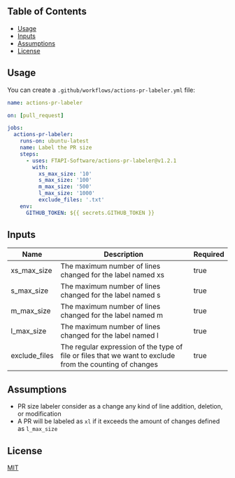 ## Table of Contents

- [Usage](#usage)
- [Inputs](#inputs)
- [Assumptions](#assumptions)
- [License](#license)

## Usage

You can create a `.github/workflows/actions-pr-labeler.yml` file:

```yaml
name: actions-pr-labeler

on: [pull_request]

jobs:
  actions-pr-labeler:
    runs-on: ubuntu-latest
    name: Label the PR size
    steps:
      - uses: FTAPI-Software/actions-pr-labeler@v1.2.1
        with:
          xs_max_size: '10'
          s_max_size: '100'
          m_max_size: '500'
          l_max_size: '1000'
          exclude_files: '.txt'
    env:
      GITHUB_TOKEN: ${{ secrets.GITHUB_TOKEN }}
```

## Inputs

| Name          | Description                                                                                              | Required |
| ------------- | -------------------------------------------------------------------------------------------------------- | -------- |
| xs_max_size   | The maximum number of lines changed for the label named xs                                               | true     |
| s_max_size    | The maximum number of lines changed for the label named s                                                | true     |
| m_max_size    | The maximum number of lines changed for the label named m                                                | true     |
| l_max_size    | The maximum number of lines changed for the label named l                                                | true     |
| exclude_files | The regular expression of the type of file or files that we want to exclude from the counting of changes | true     |

## Assumptions

- PR size labeler consider as a change any kind of line addition, deletion, or modification
- A PR will be labeled as `xl` if it exceeds the amount of changes defined as `l_max_size`

## License

[MIT](LICENSE)
